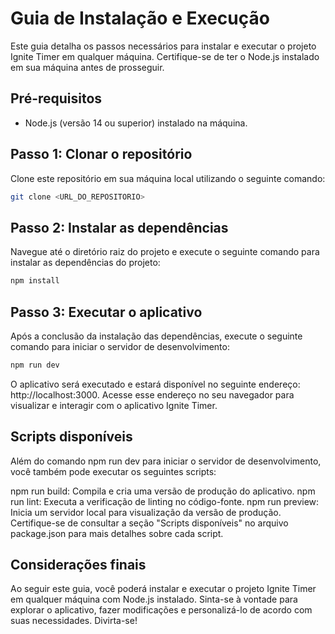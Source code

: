 # Guia de Instalação e Execução

Este guia detalha os passos necessários para instalar e executar o projeto Ignite Timer em qualquer máquina. Certifique-se de ter o Node.js instalado em sua máquina antes de prosseguir.

## Pré-requisitos

- Node.js (versão 14 ou superior) instalado na máquina.

## Passo 1: Clonar o repositório

Clone este repositório em sua máquina local utilizando o seguinte comando:

```bash
git clone <URL_DO_REPOSITORIO>
```

## Passo 2: Instalar as dependências

Navegue até o diretório raiz do projeto e execute o seguinte comando para instalar as dependências do projeto:

```bash
npm install
```

## Passo 3: Executar o aplicativo

Após a conclusão da instalação das dependências, execute o seguinte comando para iniciar o servidor de desenvolvimento:

```bash
npm run dev
```

O aplicativo será executado e estará disponível no seguinte endereço: http://localhost:3000. Acesse esse endereço no seu navegador para visualizar e interagir com o aplicativo Ignite Timer.

## Scripts disponíveis

Além do comando npm run dev para iniciar o servidor de desenvolvimento, você também pode executar os seguintes scripts:

npm run build: Compila e cria uma versão de produção do aplicativo.
npm run lint: Executa a verificação de linting no código-fonte.
npm run preview: Inicia um servidor local para visualização da versão de produção.
Certifique-se de consultar a seção "Scripts disponíveis" no arquivo package.json para mais detalhes sobre cada script.

## Considerações finais

Ao seguir este guia, você poderá instalar e executar o projeto Ignite Timer em qualquer máquina com Node.js instalado. Sinta-se à vontade para explorar o aplicativo, fazer modificações e personalizá-lo de acordo com suas necessidades. Divirta-se!

